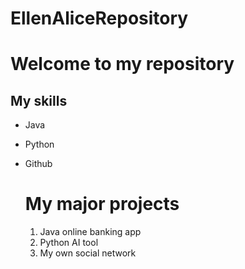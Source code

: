 # EllenAliceRepository
# Welcome to my repository

## My skills
- Java
- Python
- Github

  # My major projects
  
  1. Java online banking app
  2. Python AI tool
  3. My own social network
